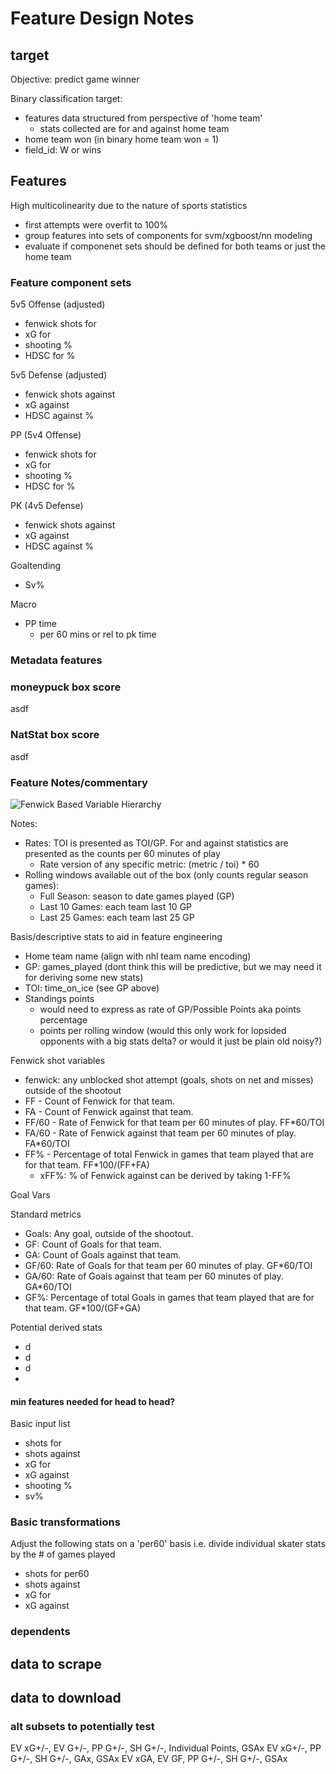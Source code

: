 # Feature Design Notes

## target

Objective: predict game winner
<!-- alternate target = total goals scored (actual goals) -->

Binary classification target:

- features data structured from perspective of 'home team'
  - stats collected are for and against home team
- home team won (in binary home team won = 1)
- field_id: W or wins

## Features

High multicolinearity due to the nature of sports statistics

- first attempts were overfit to 100%
- group features into sets of components for svm/xgboost/nn modeling
- evaluate if componenet sets should be defined for both teams or just the home team


### Feature component sets

5v5 Offense (adjusted)
- fenwick shots for
- xG for
- shooting %
- HDSC for %


5v5 Defense (adjusted)
- fenwick shots against
- xG against
- HDSC against %

PP (5v4 Offense)
- fenwick shots for
- xG for
- shooting %
- HDSC for %

PK (4v5 Defense)

- fenwick shots against
- xG against
- HDSC against %

Goaltending
- Sv%

Macro
- PP time
  - per 60 mins or rel to pk time


### Metadata features


### moneypuck box score

asdf

### NatStat box score

asdf

### Feature Notes/commentary

![Fenwick Based Variable Hierarchy](Users/jamesbenasuli/Desktop/nhl-predictons/references/fenwick-model.png)

Notes:

- Rates: TOI is presented as TOI/GP. For and against statistics are presented as the counts per 60 minutes of play
  - Rate version of any specific metric: (metric / toi) * 60
- Rolling windows available out of the box (only counts regular season games):
  - Full Season: season to date games played (GP)
  - Last 10 Games: each team last 10 GP
  - Last 25 Games: each team last 25 GP

Basis/descriptive stats to aid in feature engineering

- Home team name (align with nhl team name encoding)
- GP: games_played (dont think this will be predictive, but we may need it for deriving some new stats)
- TOI: time_on_ice (see GP above)
- Standings points
  - would need to express as rate of GP/Possible Points aka points percentage
  - points per rolling window (would this only work for lopsided opponents with a big stats delta? or would it just be plain old noisy?)

Fenwick shot variables

- fenwick: any unblocked shot attempt (goals, shots on net and misses) outside of the shootout
- FF - Count of Fenwick for that team.
- FA - Count of Fenwick against that team.
- FF/60 - Rate of Fenwick for that team per 60 minutes of play. FF*60/TOI
- FA/60 - Rate of Fenwick against that team per 60 minutes of play. FA*60/TOI
- FF% - Percentage of total Fenwick in games that team played that are for that team. FF*100/(FF+FA)
  - xFF%: % of Fenwick against can be derived by taking 1-FF%
  
Goal Vars

Standard metrics

- Goals: Any goal, outside of the shootout.
- GF: Count of Goals for that team.
- GA: Count of Goals against that team.
- GF/60: Rate of Goals for that team per 60 minutes of play. GF*60/TOI
- GA/60: Rate of Goals against that team per 60 minutes of play. GA*60/TOI
- GF%: Percentage of total Goals in games that team played that are for that team. GF*100/(GF+GA)

Potential derived stats

- d
- d
- d
- 

#### min features needed for head to head?

Basic input list

- shots for
- shots against
- xG for
- xG against
- shooting %
- sv%

### Basic transformations

Adjust the following stats on a 'per60' basis i.e. divide individual skater stats by the # of games played

- shots for per60
- shots against
- xG for
- xG against

### dependents

## data to scrape

## data to download

### alt subsets to potentially test
EV xG+/-, EV G+/-, PP G+/-, SH G+/-, Individual Points, GSAx
EV xG+/-, PP G+/-, SH G+/-, GAx, GSAx
EV xGA, EV GF, PP G+/-, SH G+/-, GSAx